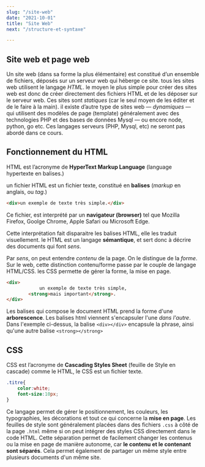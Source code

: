 ```yaml
---
slug: "/site-web"
date: "2021-10-01"
title: "Site Web"
next: "/structure-et-syntaxe"

---
```


## Site web et page web

Un site web (dans sa forme la plus élémentaire) est constitué d’un ensemble de fichiers, déposés sur un serveur web qui héberge ce site. tous les sites web utilisent le langage *HTML*. le moyen le plus simple pour créer des sites web est donc de créer directement des fichiers HTML et de les déposer sur le serveur web. Ces sites sont *statiques* (car le seul moyen de les éditer et de le faire à la main). il existe d’autre type de sites web — *dynamiques* — qui utilisent des modèles de page (template) généralement avec des technologies PHP et des bases de données Mysql — ou encore node, python, go etc. Ces langages serveurs (PHP, Mysql, etc) ne seront pas abordé dans ce cours.

## Fonctionnement du HTML

HTML est l’acronyme de **HyperText Markup Language** (language hypertexte en balises.)

un fichier HTML est un fichier texte, constitué en **balises** (*markup* en anglais, ou *tag*.)

```html
<div>un exemple de texte très simple.</div>
```

Ce fichier, est interprété par un **navigateur (browser)** tel que Mozilla Firefox, Goolge Chrome, Apple Safari ou Microsoft Edge.

Cette interprétation fait disparaitre les balises HTML, elle les traduit visuellement. le HTML est un langage **sémantique**, et sert donc à décrire des documents qui font *sens*.

Par *sens*, on peut entendre *contenu* de la page. On le distingue de la *forme*. Sur le web, cette distinction contenu/forme passe par le couple de langage HTML/CSS. les CSS permette de gérer la forme, la mise en page.

```html
<div>
			un exemple de texte très simple,
  		<strong>mais important</strong>.
</div>
```

Les balises qui compose le document HTML prend la forme d'une **arborescence**. Les balises html viennent s'encapsuler l'une *dans l'autre*. Dans l'exemple ci-dessus, la balise `<div></div>` encapsule la phrase, ainsi qu'une autre balise `<strong></strong>`

## CSS

CSS est l’acronyme de **Cascading Styles Sheet** (feuille de Style en cascade) comme le HTML, le CSS est un fichier texte.

```css
.titre{
	color:white;
	font-size:10px;
}
```

Ce langage permet de gérer le positionnement, les couleurs, les typographies, les décorations et tout ce qui concerne la **mise en page**. Les feuilles de style sont généralement placées dans des fichiers `.css` à côté de la page `.html` même si on peut intégrer des styles CSS directement dans le code HTML. Cette séparation permet de facilement changer les contenus ou la mise en page de manière autonome, car **le contenu et le contenant sont séparés**. Cela permet également de partager un même style entre plusieurs documents d'un même site. 